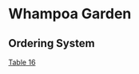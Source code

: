 # Whampoa Garden

## Ordering System

[Table 16](https://orderonline.foodcloud.hk/toa?data=eyJtIjogIiIsInMiOiAiMDMyIiwiayI6ICIiLCJ0IjogIjE2In0=)
